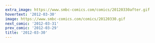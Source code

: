 ```yaml
---
extra_image: https://www.smbc-comics.com/comics/20120330after.gif
hovertext: '2012-03-30'
image: https://www.smbc-comics.com/comics/20120330.gif
next_comic: '2012-03-31'
prev_comic: '2012-03-29'
title: '2012-03-30'
---
```



